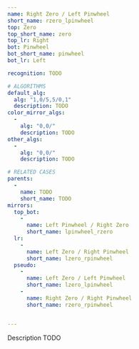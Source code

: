 ```yaml
---
name: Right Zero / Left Pinwheel
short_name: rzero_lpinwheel
top: Zero
top_short_name: zero
top_lr: Right
bot: Pinwheel
bot_short_name: pinwheel
bot_lr: Left

recognition: TODO

# ALGORITHMS
default_alg:
  alg: "1,0/5,5/0,1"
  description: TODO
color_mirror_algs:
  -
    alg: "0,0/"
    description: TODO
other_algs:
  -
    alg: "0,0/"
    description: TODO

# RELATED CASES
parents:
  -
    name: TODO
    short_name: TODO
mirrors:
  top_bot:
    -
      name: Left Pinwheel / Right Zero
      short_name: lpinwheel_rzero
  lr:
    -
      name: Left Zero / Right Pinwheel
      short_name: lzero_rpinwheel
  pseudo:
    -
      name: Left Zero / Left Pinwheel
      short_name: lzero_lpinwheel
    -
      name: Right Zero / Right Pinwheel
      short_name: rzero_rpinwheel


---
```


Description TODO


